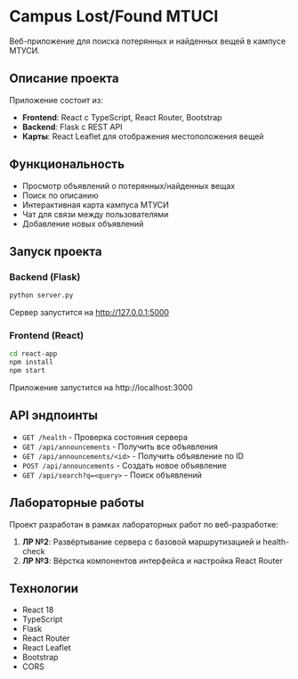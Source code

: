 # Campus Lost/Found MTUCI

Веб-приложение для поиска потерянных и найденных вещей в кампусе МТУСИ.

## Описание проекта

Приложение состоит из:
- **Frontend**: React с TypeScript, React Router, Bootstrap
- **Backend**: Flask с REST API
- **Карты**: React Leaflet для отображения местоположения вещей

## Функциональность

- Просмотр объявлений о потерянных/найденных вещах
- Поиск по описанию
- Интерактивная карта кампуса МТУСИ
- Чат для связи между пользователями
- Добавление новых объявлений

## Запуск проекта

### Backend (Flask)
```bash
python server.py
```
Сервер запустится на http://127.0.0.1:5000

### Frontend (React)
```bash
cd react-app
npm install
npm start
```
Приложение запустится на http://localhost:3000

## API эндпоинты

- `GET /health` - Проверка состояния сервера
- `GET /api/announcements` - Получить все объявления
- `GET /api/announcements/<id>` - Получить объявление по ID
- `POST /api/announcements` - Создать новое объявление
- `GET /api/search?q=<query>` - Поиск объявлений

## Лабораторные работы

Проект разработан в рамках лабораторных работ по веб-разработке:

1. **ЛР №2**: Развёртывание сервера с базовой маршрутизацией и health-check
2. **ЛР №3**: Вёрстка компонентов интерфейса и настройка React Router

## Технологии

- React 18
- TypeScript
- Flask
- React Router
- React Leaflet
- Bootstrap
- CORS